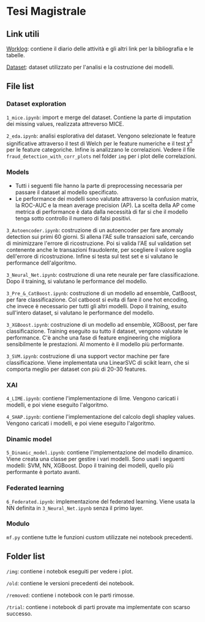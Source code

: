 # Tesi Magistrale
## Link utili
[Worklog](https://docs.google.com/document/d/1u_Q3iAA3DFf81A097LBxNq6zbCLvt9MxL3HV_aMxuLM/edit?usp=sharing): contiene il diario delle attività e gli altri link per la bibliografia e le tabelle. 

[Dataset](https://www.kaggle.com/c/ieee-fraud-detection): dataset utilizzato per l'analisi e la costruzione dei modelli.

## File list
### Dataset exploration
`1_mice.ipynb`: import e merge del dataset. Contiene la parte di imputation dei missing values, realizzata attreverso MICE. 

`2_eda.ipynb`: analisi esplorativa del dataset. Vengono selezionate le feature significative attraverso il test di Welch per le feature numeriche e il test $\chi^{2}$ per le feature categoriche. Infine is analizzano le correlazioni. Vedere il file `fraud_detection_with_corr_plots` nel folder `img` per i plot delle correlazioni. 

### Models
* Tutti i seguenti file hanno la parte di preprocessing necessaria per passare il dataset al modello specificato.
* Le performance dei modelli sono valutate attraverso la confusion matrix, la ROC-AUC e la mean average precision (AP). La scelta della AP come metrica di performance è data dalla necessità di far si che il modello tenga sotto controllo il numero di falsi positivi. 

`3_Autoencoder.ipynb`: costruzione di un autoencoder per fare anomaly detection sui primi 60 giorni. Si allena l'AE sulle transazioni safe, cercando di minimizzare l'errore di ricostruzione. Poi si valida l'AE sul validation set contenente anche le transazioni fraudolente, per scegliere il valore soglia dell'errore di ricostruzione. Infine si testa sul test set e si valutano le performance dell'algoritmo. 

`3_Neural_Net.ipynb`: costruzione di una rete neurale per fare classificazione. Dopo il training, si valutano le performance del modello. 

`3_Pre_&_CatBoost.ipynb`: costruzione di un modello ad ensemble, CatBoost, per fare classificazione. Col catboost si evita di fare il one hot encoding, che invece è necessario per tutti gli altri modelli. Dopo il training, esuito sull'intero dataset, si valutano le performance del modello. 

`3_XGBoost.ipynb`: costruzione di un modello ad ensemble, XGBoost, per fare classificazione. Training eseguito su tutto il dataset, vengono valutate le performance. C'è anche una fase di feature engineering che migliora sensibilmente le prestazioni. Al momento è il modello più performante. 
 
`3_SVM.ipynb`: costruzione di una support vector machine per fare classificazione. Viene implementata una LinearSVC di scikit learn, che si comporta meglio per dataset con più di 20-30 features. 

### XAI
`4_LIME.ipynb`: contiene l'implementazione di lime. Vengono caricati i modelli, e poi viene eseguito l'algoritmo. 

`4_SHAP.ipynb`: contiene l'implementazione del calcolo degli shapley values. Vengono caricati i modelli, e poi viene eseguito l'algoritmo. 

### Dinamic model
`5_Dinamic_model.ipynb`: contiene l'implementazione del modello dinamico. Viene creata una classe per gestire i vari modelli. Sono usati i seguenti modelli: SVM, NN, XGBoost. Dopo il training dei modelli, quello più performante è portato avanti. 

### Federated learning
`6_Federated.ipynb`: implementazione del federated learning. Viene usata la NN definita in `3_Neural_Net.ipynb` senza il primo layer. 

### Modulo 
`mf.py` contiene tutte le funzioni custom utilizzate nei notebook precedenti. 

## Folder list
`/img`: contiene i notebok eseguiti per vedere i plot. 

`/old`: contiene le versioni precedenti dei notebook. 

`/removed`: contiene i notebook con le parti rimosse.

`/trial`: contiene i notebook di parti provate ma implementate con scarso successo. 

